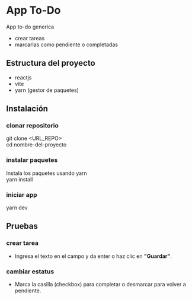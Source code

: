 # App To-Do  
App to-do generica  
+ crear tareas  
+ marcarlas como pendiente o completadas  


## Estructura del proyecto  
+ reactjs  
+ vite  
+ yarn (gestor de paquetes)  


## Instalación  

### clonar repositorio
git clone <URL_REPO>  
cd nombre-del-proyecto  

### instalar paquetes  
Instala los paquetes usando yarn  
yarn install

### iniciar app  
yarn dev


## Pruebas  

### crear tarea  
+ Ingresa el texto en el campo y da enter o haz clic en **"Guardar"**.  

### cambiar estatus  
+ Marca la casilla (checkbox) para completar o desmarcar para volver a pendiente.  
